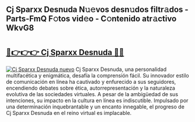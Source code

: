 ## Cj Sparxx Desnuda N𝚞𝚎vos desn𝚞dos filtr𝚊dos - Parts-FmQ F𝚘tos vid𝚎o - C𝚘ntenido atr𝚊ctivo WkvG8

# <h2><a href="http://mbcsemb.tromn.icu/?c=Cj+Sparxx+Desnuda">🔗👉👉👉 Cj Sparxx Desnuda 🔗🔗</a></h2>

[![Cj Sparxx Desnuda nuevo](https://i.imgur.com/pEAQMta.gif)](http://mbcsemb.tromn.icu/?c=Cj+Sparxx+Desnuda)
Cj Sparxx Desnuda, una personalidad multifacética y enigmática, desafía la comprensión fácil. Su innovador estilo de comunicación en línea ha cautivado y enfurecido a sus seguidores, encendiendo debates sobre ética, autorrepresentación y la naturaleza evolutiva de las sociedades virtuales. A pesar de la ambigüedad de sus intenciones, su impacto en la cultura en línea es indiscutible. Impulsado por una determinación inquebrantable y un encanto innegable, el progreso de Cj Sparxx Desnuda en el reino virtual es implacable.
